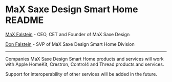 # MaX Saxe Design Smart Home README

[MaX Falstein] - CEO, CET and Founder of MaX Saxe Design  

[Don Falstein] - SVP of MaX Saxe Design Smart Home Division  

---

Companies MaX Saxe Design Smart Home products and services will work with Apple HomeKit, Crestron, Control4 and Thread products and services.

Support for interoperability of other services will be added in the future.

[MaX Falstein]: https://github.com/MaXFalstein
[Don Falstein]: https://github.com/DonFalstein
